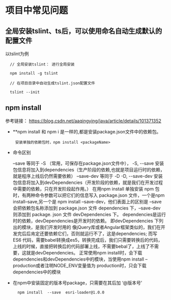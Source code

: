 # 项目中常见问题

## 全局安装tslint、ts后，可以使用命名自动生成默认的配置文件

以tslint为例

      // 全局安装tslint： 进行全局安装 
      
      npm install -g tslint

      // 在项目目录中自动生成tslint.json配置文件

      tslint --init

## npm install

参考链接： https://blog.csdn.net/aaqingying/java/article/details/101371352

+ **npm install 和 npm i 是一样的,都是安装package.json文件中的依赖包。

       安装单独的依赖包时，npm install <packageName>

+ 命令区别

  –save 等同于 -S （常用，可保存在package.json文件中），
  -S, --save 安装包信息将加入到dependencies（生产阶段的依赖,也就是项目运行时的依赖，就是程序上线后仍然需要依赖）
  –save-dev 等同于 -D
  -D, --save-dev 安装包信息将加入到devDependencies（开发阶段的依赖，就是我们在开发过程中需要的依赖，只在开发阶段起作用。）
  在用npm install 单独安装 npm 包时，有两种命令参数可以把它们的信息写入 package.json 文件，一个是npm install–save,另一个是 npm   install –save-dev，他们表面上的区别是 –save 会把依赖包名称添加到 package.json 文件 dependencies 下，–save-dev 则添加到 package.  json 文件 devDependencies 下。
  dependencies是运行时的依赖，devDependencies是开发时的依赖。 即devDependencies 下列出的模块，是我们开发时用的
  像jQuery库或者Angular框架类似的，我们在开发完后后肯定还要依赖它们，否则就运行不了，这是dependencies;
  而写 ES6 代码，需要babel转换成es5，转换完成后，我们只需要转换后的代码，上线的时候，直接把转换后的代码部署上线，不需要bebal了，上线了不需  要，这就是devDependencies。
  正常使用npm install时，会下载dependencies和devDependencies中的模块，当使用npm install –production或者注明NODE_ENV变量值为  production时，只会下载dependencies中的模块

+ 在npm中安装固定的版本号package，只需要在其后加 ‘@版本号’

  ```node
    npm install  --save  esri-loader@1.0.0
  ```
